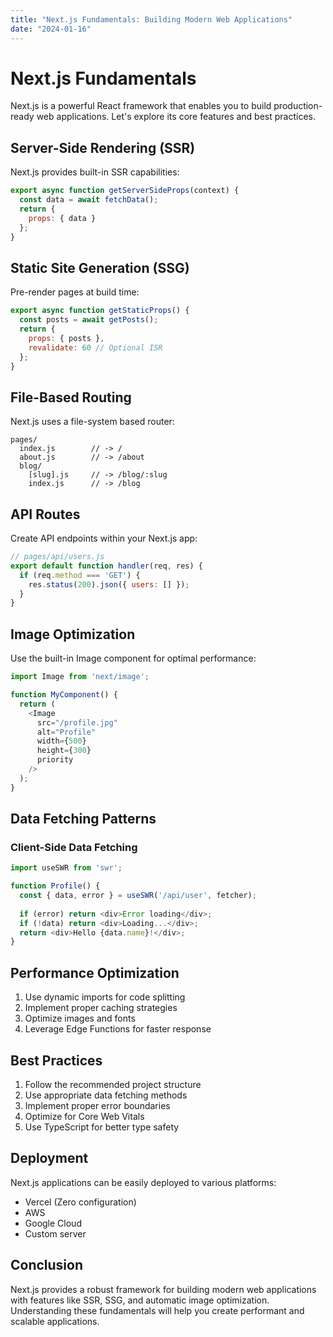 ```yaml
---
title: "Next.js Fundamentals: Building Modern Web Applications"
date: "2024-01-16"
---
```


# Next.js Fundamentals

Next.js is a powerful React framework that enables you to build production-ready web applications. Let's explore its core features and best practices.

## Server-Side Rendering (SSR)

Next.js provides built-in SSR capabilities:

```javascript
export async function getServerSideProps(context) {
  const data = await fetchData();
  return {
    props: { data }
  };
}
```

## Static Site Generation (SSG)

Pre-render pages at build time:

```javascript
export async function getStaticProps() {
  const posts = await getPosts();
  return {
    props: { posts },
    revalidate: 60 // Optional ISR
  };
}
```

## File-Based Routing

Next.js uses a file-system based router:

```plaintext
pages/
  index.js        // -> /
  about.js        // -> /about
  blog/
    [slug].js     // -> /blog/:slug
    index.js      // -> /blog
```

## API Routes

Create API endpoints within your Next.js app:

```javascript
// pages/api/users.js
export default function handler(req, res) {
  if (req.method === 'GET') {
    res.status(200).json({ users: [] });
  }
}
```

## Image Optimization

Use the built-in Image component for optimal performance:

```javascript
import Image from 'next/image';

function MyComponent() {
  return (
    <Image
      src="/profile.jpg"
      alt="Profile"
      width={500}
      height={300}
      priority
    />
  );
}
```

## Data Fetching Patterns

### Client-Side Data Fetching

```javascript
import useSWR from 'swr';

function Profile() {
  const { data, error } = useSWR('/api/user', fetcher);
  
  if (error) return <div>Error loading</div>;
  if (!data) return <div>Loading...</div>;
  return <div>Hello {data.name}!</div>;
}
```

## Performance Optimization

1. Use dynamic imports for code splitting
2. Implement proper caching strategies
3. Optimize images and fonts
4. Leverage Edge Functions for faster response

## Best Practices

1. Follow the recommended project structure
2. Use appropriate data fetching methods
3. Implement proper error boundaries
4. Optimize for Core Web Vitals
5. Use TypeScript for better type safety

## Deployment

Next.js applications can be easily deployed to various platforms:

- Vercel (Zero configuration)
- AWS
- Google Cloud
- Custom server

## Conclusion

Next.js provides a robust framework for building modern web applications with features like SSR, SSG, and automatic image optimization. Understanding these fundamentals will help you create performant and scalable applications.